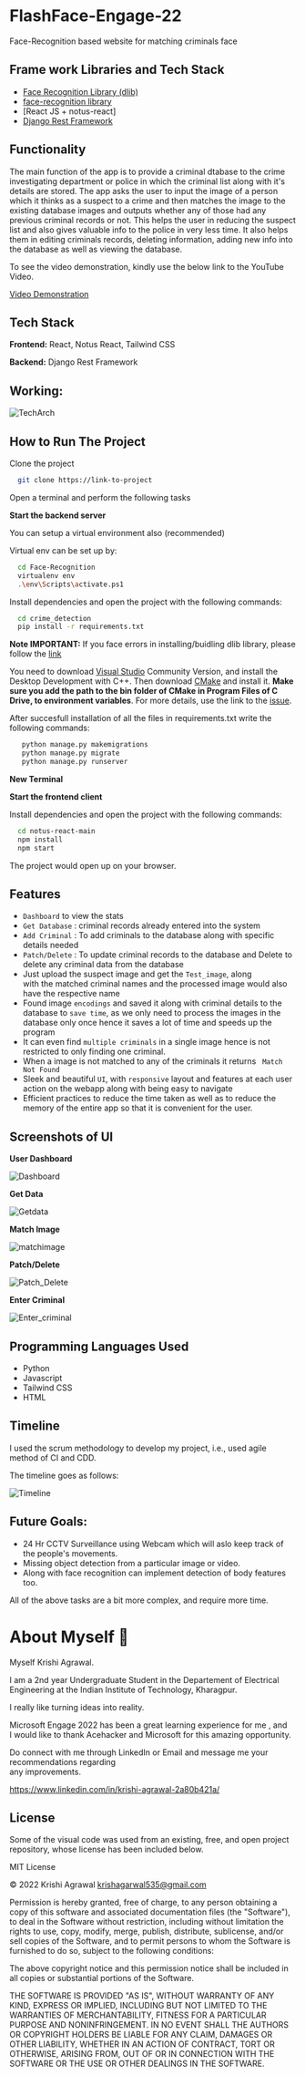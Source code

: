 # FlashFace-Engage-22
Face-Recognition based website for matching criminals face 
  
 ## Frame work Libraries and Tech Stack
  
  - [Face Recognition Library (dlib)](https://github.com/davisking/dlib) 
  - [face-recognition library](https://github.com/ageitgey/face_recognition) 
  - [React JS + notus-react]
  - [Django Rest Framework](https://betterprogramming.pub/create-a-machine-learning-api-with-django-rest-framework-967571640c46) 
   
 ## Functionality 
 
 The main function of the app is to provide a criminal dtabase to the crime investigating department or police in which the criminal list along with it's details are stored.
 The app asks the user to input the image of a person which it thinks as a suspect to a crime and then matches the image to the existing database images and outputs whether any of those had any previous criminal records or not.
 This helps the user in reducing the suspect list and also gives valuable info to the police in very less time.
 It also helps them in editing criminals records, deleting information, adding new info into the database as well as viewing the database.
  
 To see the video demonstration, kindly use the below link to the YouTube Video. 
  
 [Video Demonstration](https://youtu.be/VHCnTKuCJuk) 
  
 ## Tech Stack 
  
 **Frontend:** React, Notus React, Tailwind CSS  
  
 **Backend:** Django Rest Framework  
  
  
 ## Working:
  
 ![TechArch](https://tse1.mm.bing.net/th?id=OIP.bfT3jMKO47qrybTJOgLr2AHaDM&pid=Api&P=0&w=441&h=190) 
  
 ## How to Run The Project
  
 Clone the project 
  
 ```bash 
   git clone https://link-to-project 
 ``` 
  
 Open a terminal and perform the following tasks 
  
 **Start the backend server** 
  
 You can setup a virtual environment also (recommended) 
 
 Virtual env can be set up by:
 
 ```bash
   cd Face-Recognition
   virtualenv env
   .\env\Scripts\activate.ps1
```
  
 Install dependencies and open the project with the following commands: 
 ```bash 
   cd crime_detection 
   pip install -r requirements.txt 
 ```
 
 **Note IMPORTANT:** If you face errors in installing/buidling dlib library, please follow the [link](https://stackoverflow.com/questions/41912372/dlib-installation-on-windows-10)

You need to download [Visual Studio](https://visualstudio.microsoft.com/downloads/) Community Version, and install the Desktop Development with C++. Then 
download [CMake](https://cmake.org/download/) and install it. **Make sure you add the path to the bin folder of CMake in Program Files of C Drive, to environment variables**. For more details, use the link to the [issue](https://stackoverflow.com/questions/41912372/dlib-installation-on-windows-10).

After succesfull installation of all the files in requirements.txt write the following commands:

```bash
   python manage.py makemigrations 
   python manage.py migrate 
   python manage.py runserver 
 ``` 
 
 **New Terminal**
  
 **Start the frontend client** 
  
 Install dependencies and open the project with the following commands: 
 
 ```bash 
   cd notus-react-main 
   npm install
   npm start 
 ``` 
  
 The project would open up on your browser. 
  
 ## Features 
  
 - `Dashboard` to view the stats 
 - `Get Database` : criminal records already entered into the system 
 - `Add Criminal` : To add criminals to the database along with specific details needed
 - `Patch/Delete` : To update criminal records to the database and Delete to delete any criminal data from the database 
 - Just upload the suspect image and get the `Test_image`, along  
     with the matched criminal names and the processed image would also have the respective name 
 - Found image `encodings` and saved it along with criminal details to the database to `save time`, as we only need to process the images in the database only once hence it saves a lot of time and speeds up the program 
 - It can even find `multiple criminals` in a single image hence is not restricted to only finding one criminal. 
 - When a image is not matched to any of the criminals it returns ` Match Not Found`
 - Sleek and beautiful `UI`, with `responsive` layout and features at each user 
     action on the webapp along with being easy to navigate
 - Efficient practices to reduce the time taken as well as to reduce the memory of the entire app so that it is convenient for the user. 
  
 ## Screenshots of UI 

 **User Dashboard**
 
 ![Dashboard](https://user-images.githubusercontent.com/76179296/170872673-7ff637b9-e553-4efb-a35e-d694822ee30c.jpg)
  
 **Get Data**
 
 ![Getdata](https://user-images.githubusercontent.com/76179296/170872816-5acf4212-9eff-4851-8306-67a7b71d405d.jpg)
  
 **Match Image**
  
 ![matchimage](https://user-images.githubusercontent.com/76179296/170872940-e02dcc3e-237a-4f95-92d2-61d61b1ef9ab.jpg)

 **Patch/Delete**
 
 ![Patch_Delete](https://user-images.githubusercontent.com/76179296/170873008-d61882d4-fca8-48be-a44b-7cf6c8a5aec0.jpg)

 **Enter Criminal**
 
 ![Enter_criminal](https://user-images.githubusercontent.com/76179296/170873087-5b2f1d1a-3b6e-418f-9cbf-f0b6294e8e8c.jpg)


 ## Programming Languages Used 
  
 - Python 
 - Javascript 
 - Tailwind CSS 
 - HTML 

 ## Timeline
 
 I used the scrum methodology to develop my project, i.e., used agile method of CI and CDD.
 
 The timeline goes as follows:
 
 ![Timeline](https://user-images.githubusercontent.com/76179296/170873221-49a656f3-1151-4847-b423-f4aa2838f05c.jpg)


 ## Future Goals:
  
 - 24 Hr CCTV Surveillance using Webcam which will aslo keep track of the people's movements. 
 - Missing object detection from a particular image or video.
 - Along with face recognition can implement detection of body features too.
  
 All of the above tasks are a bit more complex, and require more time. 
  
 # About Myself 👋 
 
 Myself Krishi Agrawal.
 
 I am a 2nd year Undergraduate Student in the Departement of Electrical Engineering at the Indian Institute of Technology, 
 Kharagpur. 
  
 I really like turning ideas into reality.
  
 Microsoft Engage 2022 has been a great learning experience for me , and  
 I would like to thank Acehacker and Microsoft for this amazing opportunity. 
  
 Do connect with me through LinkedIn or Email and message me your recommendations regarding  
 any improvements. 
  
 https://www.linkedin.com/in/krishi-agrawal-2a80b421a/
  
 ## License 
  
 Some of the visual code was used from an existing, free, and open project repository, whose license has been included below. 
  
 MIT License 
  
 © 2022 Krishi Agrawal <krishagarwal535@gmail.com> 
  
Permission is hereby granted, free of charge, to any person obtaining a copy of this software and associated documentation files (the "Software"), to deal in the Software without restriction, including without limitation the rights to use, copy, modify, merge, publish, distribute, sublicense, and/or sell copies of the Software, and to permit persons to whom the Software is furnished to do so, subject to the following conditions:

The above copyright notice and this permission notice shall be included in all copies or substantial portions of the Software.

THE SOFTWARE IS PROVIDED "AS IS", WITHOUT WARRANTY OF ANY KIND, EXPRESS OR IMPLIED, INCLUDING BUT NOT LIMITED TO THE WARRANTIES OF MERCHANTABILITY, FITNESS FOR A PARTICULAR PURPOSE AND NONINFRINGEMENT. IN NO EVENT SHALL THE AUTHORS OR COPYRIGHT HOLDERS BE LIABLE FOR ANY CLAIM, DAMAGES OR OTHER LIABILITY, WHETHER IN AN ACTION OF CONTRACT, TORT OR OTHERWISE, ARISING FROM, OUT OF OR IN CONNECTION WITH THE SOFTWARE OR THE USE OR OTHER DEALINGS IN THE SOFTWARE.
